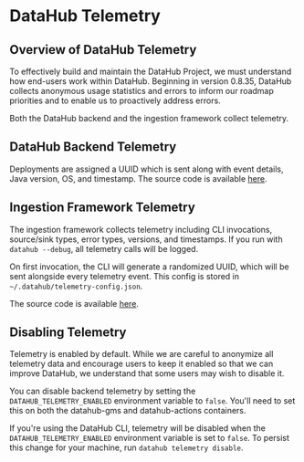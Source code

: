 # DataHub Telemetry

## Overview of DataHub Telemetry

To effectively build and maintain the DataHub Project, we must understand how end-users work within DataHub. Beginning in version 0.8.35, DataHub collects anonymous usage statistics and errors to inform our roadmap priorities and to enable us to proactively address errors.

Both the DataHub backend and the ingestion framework collect telemetry.

## DataHub Backend Telemetry

Deployments are assigned a UUID which is sent along with event details, Java version, OS, and timestamp.
The source code is available [here](../../metadata-service/factories/src/main/java/com/linkedin/gms/factory/telemetry/TelemetryUtils.java).

## Ingestion Framework Telemetry

The ingestion framework collects telemetry including CLI invocations, source/sink types, error types, versions, and timestamps. If you run with `datahub --debug`, all telemetry calls will be logged.

On first invocation, the CLI will generate a randomized UUID, which will be sent alongside every telemetry event. This config is stored in `~/.datahub/telemetry-config.json`.

The source code is available [here](../../metadata-ingestion/src/datahub/telemetry/telemetry.py).

## Disabling Telemetry

Telemetry is enabled by default. While we are careful to anonymize all telemetry data and encourage users to keep it enabled so that we can improve DataHub, we understand that some users may wish to disable it.

You can disable backend telemetry by setting the `DATAHUB_TELEMETRY_ENABLED` environment variable to `false`. You'll need to set this on both the datahub-gms and datahub-actions containers.

If you're using the DataHub CLI, telemetry will be disabled when the `DATAHUB_TELEMETRY_ENABLED` environment variable is set to `false`. To persist this change for your machine, run `datahub telemetry disable`.
